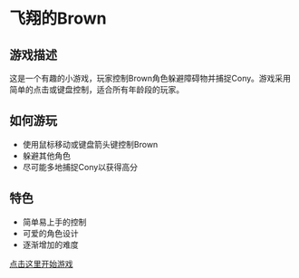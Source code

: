 # 飞翔的Brown

## 游戏描述
这是一个有趣的小游戏，玩家控制Brown角色躲避障碍物并捕捉Cony。游戏采用简单的点击或键盘控制，适合所有年龄段的玩家。

## 如何游玩
- 使用鼠标移动或键盘箭头键控制Brown
- 躲避其他角色
- 尽可能多地捕捉Cony以获得高分

## 特色
- 简单易上手的控制
- 可爱的角色设计
- 逐渐增加的难度

[点击这里开始游戏](https://sugarfaye.github.io/htmlgame/)
